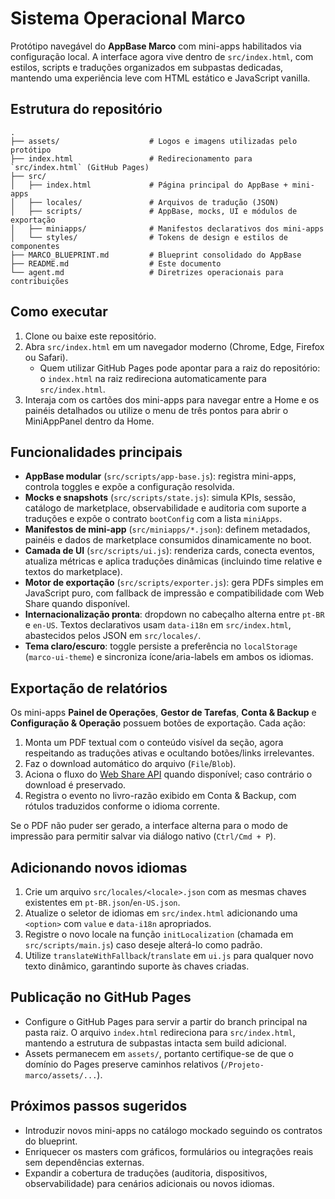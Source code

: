 # Sistema Operacional Marco

Protótipo navegável do **AppBase Marco** com mini-apps habilitados via configuração
local. A interface agora vive dentro de `src/index.html`, com estilos, scripts e
traduções organizados em subpastas dedicadas, mantendo uma experiência leve com
HTML estático e JavaScript vanilla.

## Estrutura do repositório

```
.
├── assets/                    # Logos e imagens utilizadas pelo protótipo
├── index.html                 # Redirecionamento para `src/index.html` (GitHub Pages)
├── src/
│   ├── index.html             # Página principal do AppBase + mini-apps
│   ├── locales/               # Arquivos de tradução (JSON)
│   ├── scripts/               # AppBase, mocks, UI e módulos de exportação
│   ├── miniapps/              # Manifestos declarativos dos mini-apps
│   └── styles/                # Tokens de design e estilos de componentes
├── MARCO_BLUEPRINT.md         # Blueprint consolidado do AppBase
├── README.md                  # Este documento
└── agent.md                   # Diretrizes operacionais para contribuições
```

## Como executar

1. Clone ou baixe este repositório.
2. Abra `src/index.html` em um navegador moderno (Chrome, Edge, Firefox ou Safari).
   - Quem utilizar GitHub Pages pode apontar para a raiz do repositório: o
     `index.html` na raiz redireciona automaticamente para `src/index.html`.
3. Interaja com os cartões dos mini-apps para navegar entre a Home e os painéis
   detalhados ou utilize o menu de três pontos para abrir o MiniAppPanel dentro
   da Home.

## Funcionalidades principais

- **AppBase modular** (`src/scripts/app-base.js`): registra mini-apps, controla
  toggles e expõe a configuração resolvida.
- **Mocks e snapshots** (`src/scripts/state.js`): simula KPIs, sessão, catálogo
  de marketplace, observabilidade e auditoria com suporte a traduções e expõe o
  contrato `bootConfig` com a lista `miniApps`.
- **Manifestos de mini-app** (`src/miniapps/*.json`): definem metadados, painéis
  e dados de marketplace consumidos dinamicamente no boot.
- **Camada de UI** (`src/scripts/ui.js`): renderiza cards, conecta eventos,
  atualiza métricas e aplica traduções dinâmicas (incluindo time relative e
  textos do marketplace).
- **Motor de exportação** (`src/scripts/exporter.js`): gera PDFs simples em
  JavaScript puro, com fallback de impressão e compatibilidade com Web Share
  quando disponível.
- **Internacionalização pronta**: dropdown no cabeçalho alterna entre `pt-BR` e
  `en-US`. Textos declarativos usam `data-i18n` em `src/index.html`, abastecidos
  pelos JSON em `src/locales/`.
- **Tema claro/escuro**: toggle persiste a preferência no `localStorage`
  (`marco-ui-theme`) e sincroniza ícone/aria-labels em ambos os idiomas.

## Exportação de relatórios

Os mini-apps **Painel de Operações**, **Gestor de Tarefas**, **Conta & Backup** e
**Configuração & Operação** possuem botões de exportação. Cada ação:

1. Monta um PDF textual com o conteúdo visível da seção, agora respeitando as
   traduções ativas e ocultando botões/links irrelevantes.
2. Faz o download automático do arquivo (`File`/`Blob`).
3. Aciona o fluxo do [Web Share API](https://developer.mozilla.org/en-US/docs/Web/API/Navigator/share#sharing_files)
   quando disponível; caso contrário o download é preservado.
4. Registra o evento no livro-razão exibido em Conta & Backup, com rótulos
   traduzidos conforme o idioma corrente.

Se o PDF não puder ser gerado, a interface alterna para o modo de impressão para
permitir salvar via diálogo nativo (`Ctrl/Cmd + P`).

## Adicionando novos idiomas

1. Crie um arquivo `src/locales/<locale>.json` com as mesmas chaves existentes em
   `pt-BR.json`/`en-US.json`.
2. Atualize o seletor de idiomas em `src/index.html` adicionando uma `<option>`
   com `value` e `data-i18n` apropriados.
3. Registre o novo locale na função `initLocalization` (chamada em
   `src/scripts/main.js`) caso deseje alterá-lo como padrão.
4. Utilize `translateWithFallback`/`translate` em `ui.js` para qualquer novo
   texto dinâmico, garantindo suporte às chaves criadas.

## Publicação no GitHub Pages

- Configure o GitHub Pages para servir a partir do branch principal na pasta
  raiz. O arquivo `index.html` redireciona para `src/index.html`, mantendo a
  estrutura de subpastas intacta sem build adicional.
- Assets permanecem em `assets/`, portanto certifique-se de que o domínio do
  Pages preserve caminhos relativos (`/Projeto-marco/assets/...`).

## Próximos passos sugeridos

- Introduzir novos mini-apps no catálogo mockado seguindo os contratos do
  blueprint.
- Enriquecer os masters com gráficos, formulários ou integrações reais sem
  dependências externas.
- Expandir a cobertura de traduções (auditoria, dispositivos, observabilidade)
  para cenários adicionais ou novos idiomas.
